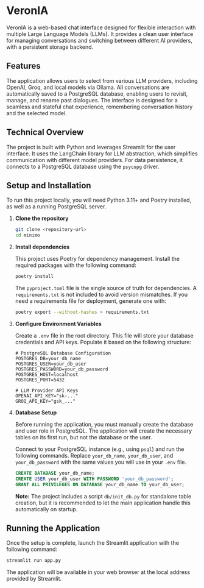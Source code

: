# VeronIA

VeronIA is a web-based chat interface designed for flexible interaction with multiple Large Language Models (LLMs). It provides a clean user interface for managing conversations and switching between different AI providers, with a persistent storage backend.

## Features

The application allows users to select from various LLM providers, including OpenAI, Groq, and local models via Ollama. All conversations are automatically saved to a PostgreSQL database, enabling users to revisit, manage, and rename past dialogues. The interface is designed for a seamless and stateful chat experience, remembering conversation history and the selected model.

## Technical Overview

The project is built with Python and leverages Streamlit for the user interface. It uses the LangChain library for LLM abstraction, which simplifies communication with different model providers. For data persistence, it connects to a PostgreSQL database using the `psycopg` driver.

## Setup and Installation

To run this project locally, you will need Python 3.11+ and Poetry installed, as well as a running PostgreSQL server.

1.  **Clone the repository**

    ```bash
    git clone <repository-url>
    cd minimo
    ```

2.  **Install dependencies**

    This project uses Poetry for dependency management. Install the required packages with the following command:

    ```bash
    poetry install
    ```

    The `pyproject.toml` file is the single source of truth for dependencies. A
    `requirements.txt` is not included to avoid version mismatches. If you need
    a requirements file for deployment, generate one with:

    ```bash
    poetry export --without-hashes > requirements.txt
    ```

3.  **Configure Environment Variables**

    Create a `.env` file in the root directory. This file will store your database credentials and API keys. Populate it based on the following structure:

    ```
    # PostgreSQL Database Configuration
    POSTGRES_DB=your_db_name
    POSTGRES_USER=your_db_user
    POSTGRES_PASSWORD=your_db_password
    POSTGRES_HOST=localhost
    POSTGRES_PORT=5432

    # LLM Provider API Keys
    OPENAI_API_KEY="sk-..."
    GROQ_API_KEY="gsk_..."
    ```

4.  **Database Setup**

    Before running the application, you must manually create the database and user role in PostgreSQL. The application will create the necessary tables on its first run, but not the database or the user.

    Connect to your PostgreSQL instance (e.g., using `psql`) and run the following commands. Replace `your_db_name`, `your_db_user`, and `your_db_password` with the same values you will use in your `.env` file.

    ```sql
    CREATE DATABASE your_db_name;
    CREATE USER your_db_user WITH PASSWORD 'your_db_password';
    GRANT ALL PRIVILEGES ON DATABASE your_db_name TO your_db_user;
    ```

    **Note:** The project includes a script `db/init_db.py` for standalone table creation, but it is recommended to let the main application handle this automatically on startup.

## Running the Application

Once the setup is complete, launch the Streamlit application with the following command:

```bash
streamlit run app.py
```

The application will be available in your web browser at the local address provided by Streamlit.
